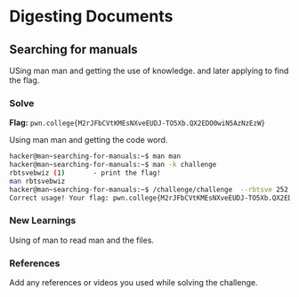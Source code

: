 # Digesting Documents 

## Searching for manuals
USing man man and getting the use of knowledge. and later applying to find the flag. 

### Solve
**Flag:** `pwn.college{M2rJFbCVtKMEsNXveEUDJ-TO5Xb.QX2EDO0wiN5AzNzEzW}`

Using man man and getting the code word.

```bash
hacker@man~searching-for-manuals:~$ man man
hacker@man~searching-for-manuals:~$ man -k challenge
rbtsvebwiz (1)       - print the flag!
man rbtsvebwiz
hacker@man~searching-for-manuals:~$ /challenge/challenge  --rbtsve 252
Correct usage! Your flag: pwn.college{M2rJFbCVtKMEsNXveEUDJ-TO5Xb.QX2EDO0wiN5AzNzEzW}
```

### New Learnings
Using of man to read man and the files.

### References 
Add any references or videos you used while solving the challenge.
